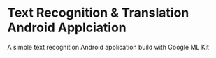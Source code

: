 # Text Recognition & Translation Android Applciation
A simple text recognition Android application build with Google ML Kit
